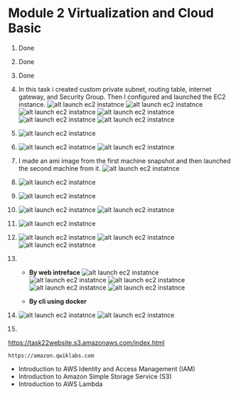 # **Module 2 Virtualization and Cloud Basic**

1. Done
2. Done
3. Done
4. 
    In this task i created custom private subnet, routing table, internet gateway, and Security Group. Then I configured and launched the EC2 instance.
     ![alt launch ec2 instatnce](/m2/task2.2/images/4_1.png)
     ![alt launch ec2 instatnce](/m2/task2.2/images/4_2.png)
     ![alt launch ec2 instatnce](/m2/task2.2/images/4_3.png)
     ![alt launch ec2 instatnce](/m2/task2.2/images/4_4.png)
     ![alt launch ec2 instatnce](/m2/task2.2/images/4_5.png)
     ![alt launch ec2 instatnce](/m2/task2.2/images/4_6.png)
5.  ![alt launch ec2 instatnce](/m2/task2.2/images/5.png)
6.  ![alt launch ec2 instatnce](/m2/task2.2/images/6.png)
    ![alt launch ec2 instatnce](/m2/task2.2/images/6_1.png)
7. I made an ami image from the first machine snapshot and then launched the second machine from it.
    ![alt launch ec2 instatnce](/m2/task2.2/images/7.png)
8.  ![alt launch ec2 instatnce](/m2/task2.2/images/8.png)
9.  ![alt launch ec2 instatnce](/m2/task2.2/images/9.png)
10.  ![alt launch ec2 instatnce](/m2/task2.2/images/10.png)
     ![alt launch ec2 instatnce](/m2/task2.2/images/10_1.png)
11. ![alt launch ec2 instatnce](/m2/task2.2/images/11.png)
12. 
    ![alt launch ec2 instatnce](/m2/task2.2/images/12.png)
    ![alt launch ec2 instatnce](/m2/task2.2/images/12_1.png)
    ![alt launch ec2 instatnce](/m2/task2.2/images/12_2.png)
13.  
    + **By web intreface**
     ![alt launch ec2 instatnce](/m2/task2.2/images/13.png)
        ![alt launch ec2 instatnce](/m2/task2.2/images/13_1.png)
        ![alt launch ec2 instatnce](/m2/task2.2/images/13_2.png)
         ![alt launch ec2 instatnce](/m2/task2.2/images/13_4.png)
        ![alt launch ec2 instatnce](/m2/task2.2/images/13_5.png)

    + **By cli using docker**

14.
    ![alt launch ec2 instatnce](/m2/task2.2/images/14.png)
    ![alt launch ec2 instatnce](/m2/task2.2/images/14_1.png)

15. 
https://task22website.s3.amazonaws.com/index.html

`https://amazon.qwiklabs.com`

+ Introduction to AWS Identity and Access Management (IAM)
+ Introduction to Amazon Simple Storage Service (S3) 
+ Introduction to AWS Lambda 
